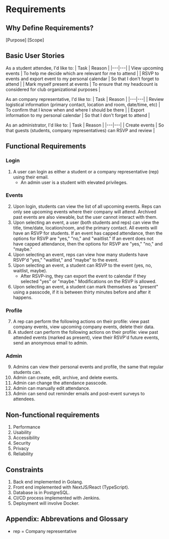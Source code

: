 # Requirements

## Why Define Requirements?
[Purpose]
[Scope]

## Basic User Stories
As a student attendee, I'd like to:
| Task | Reason |
|---|---|
| View upcoming events | To help me decide which are relevant for me to attend |
| RSVP to events and export event to my personal calendar | So that I don't forget to attend |
| Mark myself present at events | To ensure that my headcount is considered for club organizational purposes |

As an company representative, I'd like to:
| Task | Reason |
|---|---|
| Review logistical information (primary contact, location and room, date/time, etc) | To confirm that I know when and where I should be there |
| Export information to my personal calendar | So that I don't forget to attend |

As an administrator, I'd like to:
| Task | Reason |
|---|---|
| Create events | So that guests (students, company representatives) can RSVP and review |

## Functional Requirements
### Login
1. A user can login as either a student or a company representative (rep) using their email.
    - An admin user is a student with elevated privileges.
### Events
2. Upon login, students can view the list of all upcoming events.
Reps can only see upcoming events where their company will attend.
Archived past events are also viewable, but the user cannot interact with them.
3. Upon selecting an event, a user (both students and reps) can view the title, time/date, location/room, and the primary contact.
All events will have an RSVP for students.
If an event has capped attendance, then the options for RSVP are "yes," "no," and "waitlist."
If an event does not have capped attendance, then the options for RSVP are "yes," "no," and "maybe."
4. Upon selecting an event, reps can view how many students have RSVP'd "yes," "waitlist," and "maybe" to the event.
5. Upon selecting an event, a student can RSVP to the event (yes, no, waitlist, maybe).
    - After RSVP-ing, they can export the event to calendar if they selected "yes" or "maybe."
Modifications on the RSVP is allowed.
6. Upon selecting an event, a student can mark themselves as "present" using a passcode, if it is between thirty minutes before and after it happens.

### Profile
7. A rep can perform the following actions on their profile: view past company events, view upcoming company events, delete their data.
8. A student can perform the following actions on their profile: view past attended events (marked as present), view their RSVP'd future events, send an anonymous email to admin.

### Admin
9. Admins can view their personal events and profile, the same that regular students can.
10. Admin can create, edit, archive, and delete events.
11. Admin can change the attendance passcode.
12. Admin can manually edit attendance.
13. Admin can send out reminder emails and post-event surveys to attendees.

## Non-functional requirements
1. Performance
2. Usability
3. Accessibility
4. Security
5. Privacy
6. Reliability

## Constraints
1. Back end implemented in Golang.
2. Front end implemented with NextJS/React (TypeScript).
3. Database is in PostgreSQL.
4. CI/CD process implemented with Jenkins.
5. Deployment will involve Docker.

## Appendix: Abbrevations and Glossary
- rep = Company representative